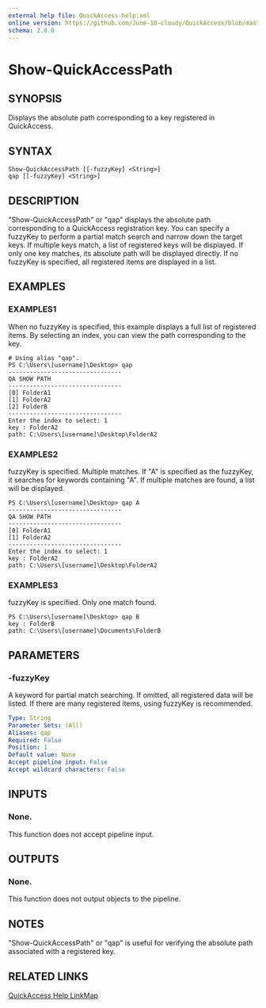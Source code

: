 ```yaml
---
external help file: QuickAccess-help.xml
online version: https://github.com/June-10-cloudy/QuickAccess/blob/master/docs/en-US/QuickAccess-help.xml
schema: 2.0.0
---
```

# Show-QuickAccessPath
## SYNOPSIS
Displays the absolute path corresponding to a key registered in QuickAccess.
## SYNTAX
```
Show-QuickAccessPath [[-fuzzyKey] <String>]
qap [[-fuzzyKey] <String>]
```
## DESCRIPTION
"Show-QuickAccessPath" or "qap" displays the absolute path corresponding to a QuickAccess registration key.
You can specify a fuzzyKey to perform a partial match search and narrow down the target keys.
If multiple keys match, a list of registered keys will be displayed. If only one key matches, its absolute path will be displayed directly.
If no fuzzyKey is specified, all registered items are displayed in a list.
## EXAMPLES
### EXAMPLES1
When no fuzzyKey is specified, this example displays a full list of registered items.
By selecting an index, you can view the path corresponding to the key.
```
# Using alias "qap".
PS C:\Users\[username]\Desktop> qap
--------------------------------
QA SHOW PATH
--------------------------------
[0] FolderA1
[1] FolderA2 
[2] FolderB
--------------------------------
Enter the index to select: 1
key : FolderA2
path: C:\Users\[username]\Desktop\FolderA2
```
### EXAMPLES2
fuzzyKey is specified. Multiple matches.
If "A" is specified as the fuzzyKey, it searches for keywords containing "A".
If multiple matches are found, a list will be displayed.
```
PS C:\Users\[username]\Desktop> qap A
--------------------------------
QA SHOW PATH
--------------------------------
[0] FolderA1
[1] FolderA2
--------------------------------
Enter the index to select: 1
key : FolderA2
path: C:\Users\[username]\Desktop\FolderA2
```
### EXAMPLES3
fuzzyKey is specified. Only one match found.
```
PS C:\Users\[username]\Desktop> qap B
key : FolderB
path: C:\Users\[username]\Documents\FolderB
```
## PARAMETERS
### -fuzzyKey
A keyword for partial match searching.
If omitted, all registered data will be listed.
If there are many registered items, using fuzzyKey is recommended.
```yaml
Type: String
Parameter Sets: (All)
Aliases: qap
Required: False
Position: 1
Default value: None
Accept pipeline input: False
Accept wildcard characters: False
```
## INPUTS
### None. 
This function does not accept pipeline input.
## OUTPUTS
### None. 
This function does not output objects to the pipeline.
## NOTES
"Show-QuickAccessPath" or "qap" is useful for verifying the absolute path associated with a registered key.
## RELATED LINKS
[QuickAccess Help LinkMap](https://github.com/June-10-cloudy/QuickAccess/blob/master/README.md)
